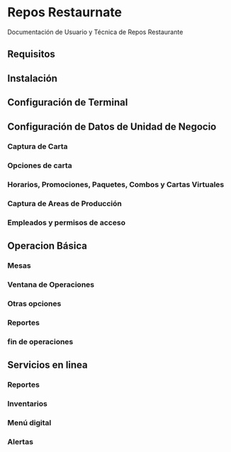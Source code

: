 # Repos Restaurnate
Documentación de Usuario y Técnica de Repos Restaurante

## Requisitos
## Instalación
## Configuración de Terminal

## Configuración de Datos de Unidad de Negocio
### Captura de Carta
### Opciones de carta
### Horarios, Promociones, Paquetes, Combos y Cartas Virtuales
### Captura de Areas de Producción
### Empleados y permisos de acceso

## Operacion Básica

### Mesas
### Ventana de Operaciones
### Otras opciones
### Reportes
### fin de operaciones

## Servicios en linea
### Reportes
### Inventarios
### Menú digital
### Alertas
